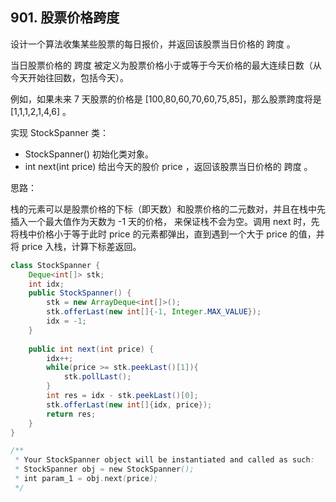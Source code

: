## 901. 股票价格跨度
设计一个算法收集某些股票的每日报价，并返回该股票当日价格的 跨度 。

当日股票价格的 跨度 被定义为股票价格小于或等于今天价格的最大连续日数（从今天开始往回数，包括今天）。

例如，如果未来 7 天股票的价格是 [100,80,60,70,60,75,85]，那么股票跨度将是 [1,1,1,2,1,4,6] 。

实现 StockSpanner 类：

* StockSpanner() 初始化类对象。
* int next(int price) 给出今天的股价 price ，返回该股票当日价格的 跨度 。

思路：

栈的元素可以是股票价格的下标（即天数）和股票价格的二元数对，并且在栈中先插入一个最大值作为天数为 -1 天的价格，
来保证栈不会为空。调用 next 时，先将栈中价格小于等于此时 price 的元素都弹出，直到遇到一个大于 price 的值，并将 price 入栈，计算下标差返回。

```java
class StockSpanner {
    Deque<int[]> stk;
    int idx;
    public StockSpanner() {
        stk = new ArrayDeque<int[]>();
        stk.offerLast(new int[]{-1, Integer.MAX_VALUE});
        idx = -1;
    }
    
    public int next(int price) {
        idx++;
        while(price >= stk.peekLast()[1]){
            stk.pollLast();
        }
        int res = idx - stk.peekLast()[0];
        stk.offerLast(new int[]{idx, price});
        return res;
    }
}

/**
 * Your StockSpanner object will be instantiated and called as such:
 * StockSpanner obj = new StockSpanner();
 * int param_1 = obj.next(price);
 */
```
